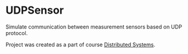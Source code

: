 # UDPSensor
Simulate communication between measurement sensors based on UDP protocol. 

Project was created as a part of course  [Distributed Systems](https://www.fer.unizg.hr/en/course/dissys).
